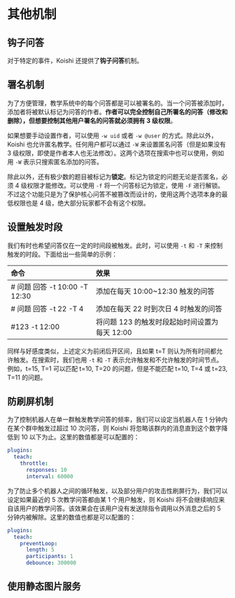 # 其他机制

## 钩子问答

对于特定的事件，Koishi 还提供了**钩子问答**机制。

## 署名机制

为了方便管理，教学系统中的每个问答都是可以被署名的。当一个问答被添加时，添加者将被默认标记为问答的作者。**作者可以完全控制自己所署名的问答（修改和删除），但想要控制其他用户署名的问答就必须拥有 3 级权限**。

如果想要手动设置作者，可以使用 `-w uid` 或者 `-w @user` 的方式。除此以外，Koishi 也允许匿名教学。任何用户都可以通过 `-W` 来设置匿名问答（但是如果没有 3 级权限，即使是作者本人也无法修改）。这两个选项在搜索中也可以使用，例如用 `-W` 表示只搜索匿名添加的问答。

除此以外，还有极少数的题目被标记为**锁定**。标记为锁定的问题无论是否匿名，必须 4 级权限才能修改。可以使用 `-f` 将一个问答标记为锁定，使用 `-F` 进行解锁。不过这个功能只是为了保护核心问答不被篡改而设计的，使用这两个选项本身的最低权限也是 4 级，绝大部分玩家都不会有这个权限。

## 设置触发时段

我们有时也希望问答仅在一定的时间段被触发。此时，可以使用 `-t` 和 `-T` 来控制触发的时段。下面给出一些简单的示例：

| 命令 | 效果 |
| :--- | :--- |
| # 问题 回答 -t 10:00 -T 12:30 | 添加在每天 10:00~12:30 触发的问答 |
| # 问题 回答 -t 22 -T 4 | 添加在每天 22 时到次日 4 时触发的问答 |
| #123 -t 12:00 | 将问题 123 的触发时段起始时间设置为每天 12:00 |

同样与好感度类似，上述定义为前闭后开区间，且如果 t=T 则认为所有时间都允许触发。在搜索时，我们也用 `-t` 和 `-T` 表示允许触发和不允许触发的时间节点。例如，t=15, T=1 可以匹配 t=10, T=20 的问题，但是不能匹配 t=10, T=4 或 t=23, T=11 的问题。

## 防刷屏机制

为了控制机器人在单一群触发教学问答的频率，我们可以设定当机器人在 1 分钟内在某个群中触发过超过 10 次问答，则 Koishi 将忽略该群内的消息直到这个数字降低到 10 以下为止。这里的数值都是可以配置的：

```yaml title=koishi.yml
plugins:
  teach:
    throttle:
      responses: 10
      interval: 60000
```

为了防止多个机器人之间的循环触发，以及部分用户的攻击性刷屏行为，我们可以设定如果最近的 5 次教学问答都由某 1 个用户触发，则 Koishi 将不会继续响应来自该用户的教学问答。该效果会在该用户没有发送除指令调用以外消息之后的 5 分钟内被解除。这里的数值也都是可以配置的：

```yaml title=koishi.yml
plugins:
  teach:
    preventLoop:
      length: 5
      participants: 1
      debounce: 300000
```

## 使用静态图片服务
